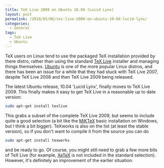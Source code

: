 ```yaml
---
title: TeX Live 2009 on Ubuntu 10.04 (Lucid Lynx)
layout: post
permalink: /2010/05/06/tex-live-2009-on-ubuntu-10-04-lucid-lynx/
categories:
  - General
tags:
  - TeX Live
  - Ubuntu
---
```

TeX users on Linux tend to use the packaged TeX installation provided by there distro, rather than using the standard [TeX Live](https://tug.org/texlive/) installer and managing things themselves. [Ubuntu](http://www.ubuntu.com/) is one of the more popular Linux distros, and there has been an issue for a while that they had stuck with TeX Live 2007, despite TeX Live 2008 and then TeX Live 2009 being released.

The latest Ubuntu release, 10.04 'Lucid Lynx', finally moves to TeX Live 2009. This finally makes it easy to get TeX Live in a reasonable up to date version:

```bash
sudo apt-get install texlive
```

This grabs a subset of the complete TeX Live 2009, but seems to include quite a good selection (a bit like the [MiKTeX](https://www.miktex.org/) basic installation on Windows, but I think a bit bigger). TeXworks is also on the list (at least the stable version), so if you don't want to compile it from the source you can do

```bash
sudo apt-get install texworks
```

and be ready to go. Of course, you might still need to grab a few more bits of TeX Live (for example, [XeTeX](http://scripts.sil.org/cms/scripts/page.php?site_id=nrsi&amp;id=xetex) is not included in the standard selection). However, it's definitely an improvement of the earlier situation.

